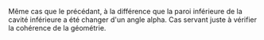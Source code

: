 Même cas que le précédant, à la différence que la paroi inférieure de la cavité inférieure a été changer d'un angle alpha.
Cas servant juste à vérifier la cohérence de la géométrie.
